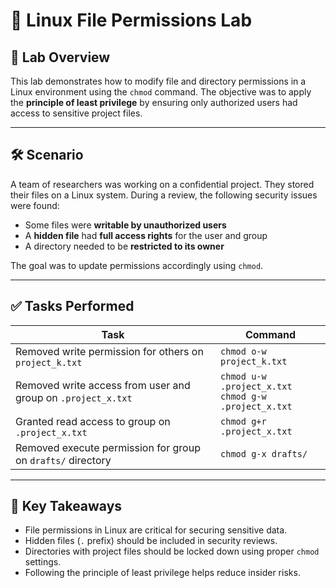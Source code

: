 # 🔐 Linux File Permissions Lab

## 📌 Lab Overview

This lab demonstrates how to modify file and directory permissions in a Linux environment using the `chmod` command. The objective was to apply the **principle of least privilege** by ensuring only authorized users had access to sensitive project files.

---

## 🛠 Scenario

A team of researchers was working on a confidential project. They stored their files on a Linux system. During a review, the following security issues were found:
- Some files were **writable by unauthorized users**
- A **hidden file** had **full access rights** for the user and group
- A directory needed to be **restricted to its owner**

The goal was to update permissions accordingly using `chmod`.

---

## ✅ Tasks Performed

| Task | Command |
|------|---------|
| Removed write permission for others on `project_k.txt` | `chmod o-w project_k.txt` |
| Removed write access from user and group on `.project_x.txt` | `chmod u-w .project_x.txt`<br>`chmod g-w .project_x.txt` |
| Granted read access to group on `.project_x.txt` | `chmod g+r .project_x.txt` |
| Removed execute permission for group on `drafts/` directory | `chmod g-x drafts/` |

---

## 🧠 Key Takeaways

- File permissions in Linux are critical for securing sensitive data.
- Hidden files (`.` prefix) should be included in security reviews.
- Directories with project files should be locked down using proper `chmod` settings.
- Following the principle of least privilege helps reduce insider risks.

